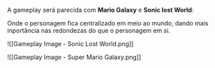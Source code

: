 A gameplay será parecida com **Mario Galaxy** e **Sonic lost World**:

Onde o personagem fica centralizado em meio ao mundo, dando mais inportância nas redondezas do que o personagem em si.


![[Gameplay Image - Sonic Lost World.png]]

![[Gameplay Image - Super Mario Galaxy.png]]